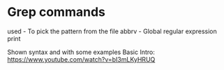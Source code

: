 # Grep commands 

used  - To pick the pattern from the file 
abbrv - Global regular expression print 

Shown syntax and with some examples
Basic Intro:
https://www.youtube.com/watch?v=bI3mLKyHRUQ

